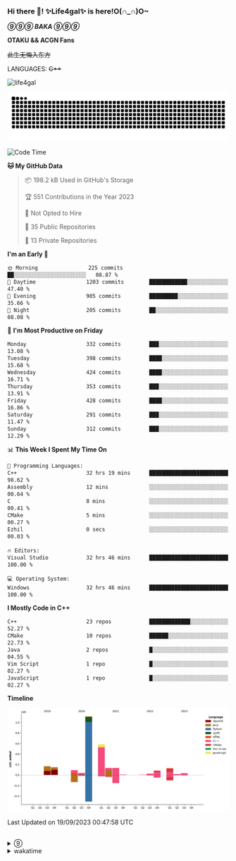 ### Hi there 👋! ✨Life4gal✨ is here!O(∩_∩)O~

_**⑨⑨⑨ BAKA ⑨⑨⑨**_

**OTAKU && ACGN Fans**

~~此生无悔入东方~~

LANGUAGES: ~~C++~~

<p align="left"> <img src="https://komarev.com/ghpvc/?username=life4gal&label=Profile%20views&color=0e75b6&style=flat" alt="life4gal" /> </p>

![github contribution grid snake animation](https://raw.githubusercontent.com/Life4gal/Life4gal/snake_branch/github-contribution-grid-snake.svg)

<!--START_SECTION:waka-->
![Code Time](http://img.shields.io/badge/Code%20Time-3%2C620%20hrs%202%20mins-blue)

**🐱 My GitHub Data** 

> 📦 198.2 kB Used in GitHub's Storage 
 > 
> 🏆 551 Contributions in the Year 2023
 > 
> 🚫 Not Opted to Hire
 > 
> 📜 35 Public Repositories 
 > 
> 🔑 13 Private Repositories 
 > 
**I'm an Early 🐤** 

```text
🌞 Morning                225 commits         ██░░░░░░░░░░░░░░░░░░░░░░░   08.87 % 
🌆 Daytime                1203 commits        ████████████░░░░░░░░░░░░░   47.40 % 
🌃 Evening                905 commits         █████████░░░░░░░░░░░░░░░░   35.66 % 
🌙 Night                  205 commits         ██░░░░░░░░░░░░░░░░░░░░░░░   08.08 % 
```
📅 **I'm Most Productive on Friday** 

```text
Monday                   332 commits         ███░░░░░░░░░░░░░░░░░░░░░░   13.08 % 
Tuesday                  398 commits         ████░░░░░░░░░░░░░░░░░░░░░   15.68 % 
Wednesday                424 commits         ████░░░░░░░░░░░░░░░░░░░░░   16.71 % 
Thursday                 353 commits         ███░░░░░░░░░░░░░░░░░░░░░░   13.91 % 
Friday                   428 commits         ████░░░░░░░░░░░░░░░░░░░░░   16.86 % 
Saturday                 291 commits         ███░░░░░░░░░░░░░░░░░░░░░░   11.47 % 
Sunday                   312 commits         ███░░░░░░░░░░░░░░░░░░░░░░   12.29 % 
```


📊 **This Week I Spent My Time On** 

```text
💬 Programming Languages: 
C++                      32 hrs 19 mins      █████████████████████████   98.62 % 
Assembly                 12 mins             ░░░░░░░░░░░░░░░░░░░░░░░░░   00.64 % 
C                        8 mins              ░░░░░░░░░░░░░░░░░░░░░░░░░   00.41 % 
CMake                    5 mins              ░░░░░░░░░░░░░░░░░░░░░░░░░   00.27 % 
Ezhil                    0 secs              ░░░░░░░░░░░░░░░░░░░░░░░░░   00.03 % 

🔥 Editors: 
Visual Studio            32 hrs 46 mins      █████████████████████████   100.00 % 

💻 Operating System: 
Windows                  32 hrs 46 mins      █████████████████████████   100.00 % 
```

**I Mostly Code in C++** 

```text
C++                      23 repos            █████████████░░░░░░░░░░░░   52.27 % 
CMake                    10 repos            ██████░░░░░░░░░░░░░░░░░░░   22.73 % 
Java                     2 repos             █░░░░░░░░░░░░░░░░░░░░░░░░   04.55 % 
Vim Script               1 repo              █░░░░░░░░░░░░░░░░░░░░░░░░   02.27 % 
JavaScript               1 repo              █░░░░░░░░░░░░░░░░░░░░░░░░   02.27 % 
```



**Timeline**

![Lines of Code chart](https://raw.githubusercontent.com/Life4gal/Life4gal/main/assets/bar_graph.png)


 Last Updated on 19/09/2023 00:47:58 UTC
<!--END_SECTION:waka-->

<img src="https://wakatime.com/share/@Life4gal/86c21846-f841-4004-aed1-e1165eb797d6.svg?sanitize=true" alt=""/>
<img src="https://github-profile-trophy.vercel.app/?username=life4gal" alt=""/>

<details>
	<summary>⑨</summary>
	<img src="./images/⑨.jpg" alt="life4gal" />
</details>

<details>
	<summary>wakatime</summary>
	<img src="https://wakatime.com/share/@Life4gal/404666b2-d1ff-4388-94e0-a1935d341f14.svg?sanitize=true" alt=""/>
	<img src="https://wakatime.com/share/@Life4gal/972212ce-6084-4d98-a326-1997606ddf37.svg?sanitize=true" alt=""/>
	<img src="https://wakatime.com/share/@Life4gal/7ae4ead0-e1fd-412a-afcb-da977a5ae5e9.svg?sanitize=true" alt=""/>
</details>
